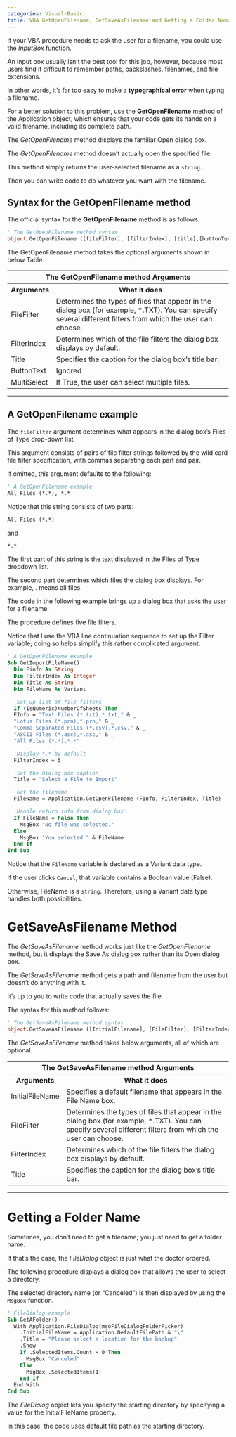```yaml
---
categories: Visual-Basic
title: VBA GetOpenFilename, GetSaveAsFilename and Getting a Folder Name
---
```


If your VBA procedure needs to ask the user for a filename, you could use the *InputBox* function. 

An input box usually isn’t the best tool for this job, however, because most users find it difficult to remember paths, backslashes, filenames, and file extensions. 

In other words, it’s far too easy to make a **typographical error** when typing a filename.

For a better solution to this problem, use the **GetOpenFilename** method of the Application object, which ensures that your code gets its hands on a valid filename, including its complete path. 

The *GetOpenFilename* method displays the familiar Open dialog box.

The *GetOpenFilename* method doesn’t actually open the specified file. 

This method simply returns the user-selected filename as a `string`. 

Then you can write code to do whatever you want with the filename.

## Syntax for the GetOpenFilename method

The official syntax for the **GetOpenFilename** method is as follows:

```vb
' The GetOpenFilename method syntax
object.GetOpenFilename ([fileFilter], [filterIndex], [title],[buttonText], [multiSelect])
```

The GetOpenFilename method takes the optional arguments shown in below Table.

<table class="w3-table-all w3-mobile">
    <tr>
        <th class="w3-center" colspan="2">The GetOpenFilename method Arguments</th>
    </tr>
    <tr>
        <th>Arguments</th>
        <th>What it does</tr>
    </tr>
    <tr>
        <td>FileFilter</td>
        <td>
            Determines the types of files that appear in the dialog box (for example, *.TXT). 
            You can specify several different filters from which the user can choose.
        </td>
    </tr>
    <tr>
        <td>FilterIndex</td>
        <td>
            Determines which of the file filters the dialog box displays by default.
        </td>
    </tr>
    <tr>
        <td>Title</td>
        <td>
            Specifies the caption for the dialog box’s title bar.
        </td>
    </tr>
    <tr>
        <td>ButtonText</td>
        <td>
            Ignored
        </td>
    </tr>
    <tr>
        <td>MultiSelect</td>
        <td>If True, the user can select multiple files.</td>
    </tr>
</table>

---

## A GetOpenFilename example

The `fileFilter` argument determines what appears in the dialog box’s Files of Type drop-down list. 

This argument consists of pairs of file filter strings followed by the wild card file filter specification, with commas separating each part and pair. 

If omitted, this argument defaults to the following:

```vb
' A GetOpenFilename example
All Files (*.*), *.*
```

Notice that this string consists of two parts:

```vb
All Files (*.*)
```

and

```vb
*.*
```

The first part of this string is the text displayed in the Files of Type dropdown list. 

The second part determines which files the dialog box displays. For example, *.* means all files.

The code in the following example brings up a dialog box that asks the user for a filename. 

The procedure defines five file filters. 

Notice that I use the VBA line continuation sequence to set up the Filter variable; doing so helps simplify this rather complicated argument.

```vb
' A GetOpenFilename example
Sub GetImportFileName()
  Dim Finfo As String
  Dim FilterIndex As Integer
  Dim Title As String
  Dim FileName As Variant

  'Set up list of file filters
  If (IsNumeric)NumberOfSheets Then
  FInfo = "Text Files (*.txt),*.txt," & _
  "Lotus Files (*.prn),*.prn," & _
  "Comma Separated Files (*.csv),*.csv," & _
  "ASCII Files (*.asc),*.asc," & _
  "All Files (*.*),*.*"

  'Display *.* by default
  FilterIndex = 5

  'Set the dialog box caption
  Title = "Select a File to Import"

  'Get the filename
  FileName = Application.GetOpenFilename (FInfo, FilterIndex, Title)

  'Handle return info from dialog box
  If FileName = False Then
    MsgBox "No file was selected."
  Else
    MsgBox "You selected " & FileName
  End If
End Sub
```

Notice that the `FileName` variable is declared as a Variant data type. 

If the user clicks `Cancel`, that variable contains a Boolean value (False). 

Otherwise, FileName is a `string`. Therefore, using a Variant data type handles both possibilities.

# GetSaveAsFilename Method

The *GetSaveAsFilename* method works just like the *GetOpenFilename* method, but it displays the Save As dialog box rather than its Open dialog box. 

The *GetSaveAsFilename* method gets a path and filename from the user but doesn’t do anything with it. 

It’s up to you to write code that actually saves the file.

The syntax for this method follows:

```vb
' The GetSaveAsFilename method syntax
object.GetSaveAsFilename ([InitialFilename], [FileFilter], [FilterIndex], [Title], [ButtonText])
```

The *GetSaveAsFilename* method takes below arguments, all of which are optional.

<table class="w3-table-all w3-mobile">
    <tr>
        <th class="w3-center" colspan="2">The GetSaveAsFilename method Arguments</th>
    </tr>
    <tr>
        <th>Arguments</th>
        <th>What it does</tr>
    </tr>
    <tr>
        <td>InitialFileName</td>
        <td>Specifies a default filename that appears in the File Name box.</td>
    </tr>
    <tr>
        <td>FileFilter</td>
        <td>
            Determines the types of files that appear in the dialog box (for example, *.TXT). 
            You can specify several different filters from which the user can choose.
        </td>
    </tr>
    <tr>
        <td>FilterIndex</td>
        <td>
            Determines which of the file filters the dialog box displays by default.
        </td>
    </tr>
    <tr>
        <td>Title</td>
        <td>
            Specifies the caption for the dialog box’s title bar.
        </td>
    </tr>
</table>

---

# Getting a Folder Name

Sometimes, you don’t need to get a filename; you just need to get a folder name. 

If that’s the case, the *FileDialog* object is just what the doctor ordered.

The following procedure displays a dialog box that allows the user to select a directory. 

The selected directory name (or “Canceled”) is then displayed by using the `MsgBox` function.

```vb
' FileDialog example
Sub GetAFolder()
  With Application.FileDialog(msoFileDialogFolderPicker)
    .InitialFileName = Application.DefaultFilePath & "\"
    .Title = "Please select a location for the backup"
    .Show
    If .SelectedItems.Count = 0 Then
      MsgBox "Canceled"
    Else
      MsgBox .SelectedItems(1)
    End If
  End With
End Sub
```

The *FileDialog* object lets you specify the starting directory by specifying a value for the InitialFileName property. 

In this case, the code uses default file path as the starting directory.

